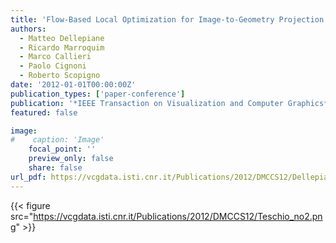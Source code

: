 ```yaml
---
title: 'Flow-Based Local Optimization for Image-to-Geometry Projection'
authors:
  - Matteo Dellepiane
  - Ricardo Marroquim
  - Marco Callieri
  - Paolo Cignoni
  - Roberto Scopigno
date: '2012-01-01T00:00:00Z'
publication_types: ['paper-conference']
publication: '*IEEE Transaction on Visualization and Computer Graphics*'
featured: false

image:
#    caption: 'Image'
    focal_point: ''
    preview_only: false
    share: false
url_pdf: https://vcgdata.isti.cnr.it/Publications/2012/DMCCS12/Dellepiane_et_al_Flowbased.pdf
---
```

{{< figure src="https://vcgdata.isti.cnr.it/Publications/2012/DMCCS12/Teschio_no2.png" >}}
